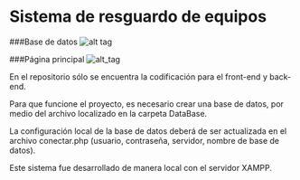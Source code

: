 # Sistema de resguardo de equipos

###Base de datos
![alt tag](http://i.imgur.com/L5J6Jyb.png)

###Página principal
![alt_tag](http://i.imgur.com/3bhXC1b.png)

En el repositorio sólo se encuentra la codificación para el front-end y back-end.

Para que funcione el proyecto, es necesario crear una base de datos, por medio del archivo localizado en la carpeta DataBase.

La configuración local de la base de datos deberá de ser actualizada en el archivo conectar.php (usuario, contraseña, servidor, nombre de base de datos).

Este sistema fue desarrollado de manera local con el servidor XAMPP.
